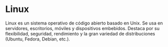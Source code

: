# Linux
Linux es un sistema operativo de código abierto basado en Unix. Se usa en servidores, escritorios, móviles y dispositivos embebidos. 
Destaca por su flexibilidad, seguridad, rendimiento y la gran variedad de distribuciones (Ubuntu, Fedora, Debian, etc.).
